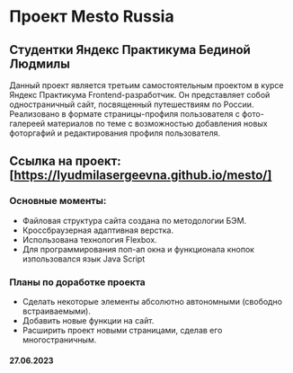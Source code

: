 # Проект Mesto Russia

## Студентки Яндекс Практикума Бединой Людмилы

Данный проект является третьим самостоятельным проектом в курсе Яндекс Практикума
Frontend-разработчик. Он представляет собой одностраничный сайт, посвященный
путешествиям по России. Реализовано в формате страницы-профиля пользователя с фото-галереей материалов по теме с возможностью добавления новых фоторгафий и редактирования профиля пользователя.

## Ссылка на проект: [https://lyudmilasergeevna.github.io/mesto/]

### Основные моменты:

- Файловая структура сайта создана по методологии БЭМ.
- Кроссбраузерная адаптивная верстка.
- Использована технология Flexbox.
- Для программирования поп-ап окна и функционала кнопок изпользовался язык Java Script

### Планы по доработке проекта

- Сделать некоторые элементы абсолютно автономными (свободно встраиваемыми).
- Добавить новые функции на сайт.
- Расширить проект новыми страницами, сделав его многостраничным.

#### 27.06.2023